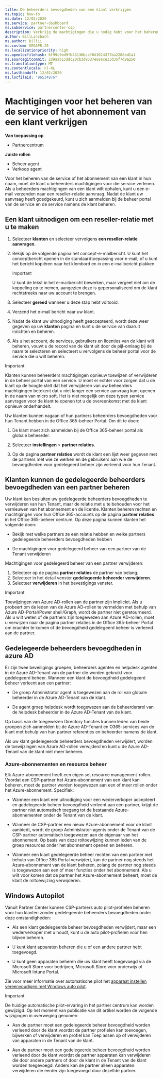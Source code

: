 ```yaml
---
title: De beheerders bevoegdheden van een klant verkrijgen
ms.topic: how-to
ms.date: 12/02/2020
ms.service: partner-dashboard
ms.subservice: partnercenter-csp
description: Verkrijg de machtigingen die u nodig hebt voor het beheren van de service of het abonnement van een klant in hun naam. Meer informatie over hoe machtigingen worden verleend, ingetrokken en beheerd.
author: BillLinzbach
ms.author: BillLi
ms.custom: SEOAPR.20
ms.localizationpriority: high
ms.openlocfilehash: 6f99c9ed9fb43136bccf0d3024377ba2208ed1a1
ms.sourcegitcommit: 2d9aab15ddc20cb3d9537e68ace33d36f7d8a250
ms.translationtype: MT
ms.contentlocale: nl-NL
ms.lasthandoff: 12/02/2020
ms.locfileid: "96534876"
---
```

# <a name="obtain-permissions-to-manage-a-customers-service-or-subscription"></a>Machtigingen voor het beheren van de service of het abonnement van een klant verkrijgen

**Van toepassing op**

- Partnercentrum

**Juiste rollen**

- Beheer agent
- Verkoop agent

Voor het beheren van de service of het abonnement van een klant in hun naam, moet de klant u beheerders machtigingen voor die service verlenen. Als u beheerders machtigingen van een klant wilt ophalen, kunt u een e-mail verzenden naar een reseller-relatie aanvraag. Nadat de klant uw aanvraag heeft goedgekeurd, kunt u zich aanmelden bij de beheer portal van de service en de service namens de klant beheren. 

## <a name="invite-a-customer-to-establish-a-reseller-relationship-with-you"></a>Een klant uitnodigen om een reseller-relatie met u te maken

1.  Selecteer **klanten** en selecteer vervolgens **een reseller-relatie aanvragen**.

2.  Bekijk op de volgende pagina het concept-e-mailbericht. U kunt het conceptbericht openen in de standaardtoepassing voor e-mail, of u kunt het bericht kopiëren naar het klembord en in een e-mailbericht plakken. 

    >[!IMPORTANT]
    >U kunt de tekst in het e-mailbericht bewerken, maar vergeet niet om de koppeling op te nemen, aangezien deze is gepersonaliseerd om de klant rechtstreeks naar uw account te brengen. 
    
3.  Selecteer **gereed** wanneer u deze stap hebt voltooid.

4.  Verzend het e-mail bericht naar uw klant.

5.  Nadat de klant uw uitnodiging heeft geaccepteerd, wordt deze weer gegeven op uw **klanten** pagina en kunt u de service van daaruit inrichten en beheren.

6.  Als u het account, de services, gebruikers en licenties van de klant wilt beheren, vouwt u de record van de klant uit door de pijl-omlaag bij de naam te selecteren en selecteert u vervolgens de beheer portal voor de service die u wilt beheren.

>[!IMPORTANT]  
>Klanten kunnen beheerders machtigingen opnieuw toewijzen of verwijderen in de beheer portal van een service. U moet er echter voor zorgen dat u de klant op de hoogte stelt dat het verwijderen van uw beheerders machtigingen betekent dat u niet langer een service aanvraag kunt openen in de naam van micro soft. Het is niet mogelijk om deze typen service aanvragen voor de klant te openen tot u de overeenkomst met de klant opnieuw onderhandelt.

Uw klanten kunnen nagaan of hun partners beheerders bevoegdheden voor hun Tenant hebben in de Office 365-beheer Portal. Om dit te doen:

1. De klant moet zich aanmelden bij de Office 365-beheer portal als globale beheerder.

2. Selecteer **instellingen**  >  **partner relaties**.

3. Op de pagina **partner relaties** wordt de klant een lijst weer gegeven met de partners met wie ze werken en de gebruikers aan wie de bevoegdheden voor gedelegeerd beheer zijn verleend voor hun Tenant.

## <a name="customers-can-manage-a-partners-delegated-admin-privileges"></a>Klanten kunnen de gedelegeerde beheerders bevoegdheden van een partner beheren 

Uw klant kan besluiten uw gedelegeerde beheerders bevoegdheden te verwijderen van hun Tenant, maar de relatie met u te behouden voor het vernieuwen van het abonnement en de licentie. Klanten beheren rechten en machtigingen voor hun Office 365-accounts op de pagina **partner relaties** in het Office 365-beheer centrum. Op deze pagina kunnen klanten het volgende doen:

- Bekijk met welke partners ze een relatie hebben en welke partners gedelegeerde beheerders bevoegdheden hebben

- De machtigingen voor gedelegeerd beheer van een partner van de Tenant verwijderen

Machtigingen voor gedelegeerd beheer van een partner verwijderen:

1. Selecteer op de pagina **partner relaties** de partner van belang.
2. Selecteer in het detail venster **gedelegeerde beheerder verwijderen**.
3. Selecteer **verwijderen** in het bevestigings venster.

>[!IMPORTANT]  
>Toewijzingen van Azure AD-rollen aan de partner zijn impliciet. Als u probeert om de leden van de Azure AD-rollen te vermelden met behulp van Azure AD-Portal/Power shell/Graph, wordt de partner niet geretourneerd. Als u wilt weten of de partners zijn toegewezen aan Azure AD-rollen, moet u verwijzen naar de pagina partner relaties in de Office 365-beheer Portal om erachter te komen of de bevoegdheid gedelegeerd beheer is verleend aan de partner.

## <a name="delegated-admin-privileges-in-azure-ad"></a>Gedelegeerde beheerders bevoegdheden in azure AD 

Er zijn twee beveiligings groepen, beheerders agenten en helpdesk agenten in de Azure AD-Tenant van de partner die worden gebruikt voor gedelegeerd beheer. Wanneer een klant de bevoegdheid gedelegeerd beheer verleent aan een partner:

- De groep Administrator agent is toegewezen aan de rol van globale beheerder in de Azure AD-Tenant van de klant.

- De agent groep helpdesk wordt toegewezen aan de beheerdersrol van de helpdesk beheerder in de Azure AD-Tenant van de klant.

Op basis van de toegewezen Directory functies kunnen leden van beide groepen zich aanmelden bij de Azure AD-Tenant en O365-services van de klant met behulp van hun partner referenties en beheerder namens de klant.

Als uw klant gedelegeerde beheerders bevoegdheden verwijdert, worden de toewijzingen van Azure AD-rollen verwijderd en kunt u de Azure AD-Tenant van de klant niet meer beheren.

### <a name="azure-subscriptions-and-resource-management"></a>Azure-abonnementen en resource beheer

Elk Azure-abonnement heeft een eigen set resource management-rollen. Voordat een CSP-partner het Azure-abonnement van een klant kan beheren, moet de partner worden toegewezen aan een of meer rollen onder het Azure-abonnement. Specifiek:

- Wanneer een klant een uitnodiging voor een wederverkoper accepteert en gedelegeerde beheer bevoegdheid verleent aan een partner, krijgt de partner niet automatisch toegang tot de bestaande Azure-abonnementen onder de Tenant van de klant.

- Wanneer de CSP-partner een nieuw Azure-abonnement voor de klant aanbiedt, wordt de groep Administrator-agents onder de Tenant van de CSP-partner automatisch toegewezen aan de eigenaar van het abonnement. Op basis van deze roltoewijzing kunnen leden van de groep resources onder het abonnement openen en beheren.

- Wanneer een klant gedelegeerde beheer rechten van een partner met behulp van Office 365 Portal verwijdert, kan de partner nog steeds het Azure-abonnement van de klant beheren, zolang de partner nog steeds is toegewezen aan een of meer functies onder het abonnement. Als u wilt voor komen dat de partner het Azure-abonnement beheert, moet de klant de roltoewijzing verwijderen.

## <a name="windows-autopilot"></a>Windows Autopilot

Vanuit Partner Center kunnen CSP-partners auto pilot-profielen beheren voor hun klanten zonder gedelegeerde beheerders bevoegdheden onder deze omstandigheden: 

- Als een klant gedelegeerde beheer bevoegdheden verwijdert, maar een wederverkoper met u houdt, kunt u de auto pilot-profielen voor hen blijven beheren.

- U kunt klant apparaten beheren die u of een andere partner hebt toegevoegd. 

- U kunt geen apparaten beheren die uw klant heeft toegevoegd via de Microsoft Store voor bedrijven, Microsoft Store voor onderwijs of Microsoft Intune Portal.

Zie voor meer informatie over automatische pilot het [apparaat instellen vereenvoudigen met Windows auto pilot](autopilot.md).

>[!IMPORTANT]  
>De huidige automatische pilot-ervaring in het partner centrum kan worden gewijzigd. Op het moment van publicatie van dit artikel worden de volgende wijzigingen in overweging genomen:

- Aan de partner moet een gedelegeerde beheer bevoegdheid worden verleend door de klant voordat de partner profielen kan toevoegen, bijwerken of verwijderen en profiel kan Toep assen op of verwijderen van apparaten in de Tenant van de klant.

- Aan de partner moet een gedelegeerde beheer bevoegdheid worden verleend door de klant voordat de partner apparaten kan verwijderen die door andere partners of door de klant in de Tenant van de klant worden toegevoegd. Anders kan de partner alleen apparaten verwijderen die eerder zijn toegevoegd door dezelfde partner.
